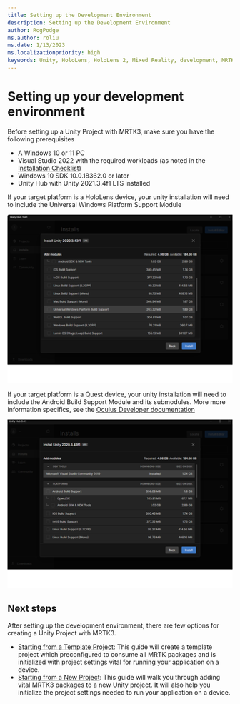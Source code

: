 ```yaml
---
title: Setting up the Development Environment
description: Setting up the Development Environment
author: RogPodge
ms.author: roliu
ms.date: 1/13/2023
ms.localizationpriority: high
keywords: Unity, HoloLens, HoloLens 2, Mixed Reality, development, MRTK3, initial setup, setup, Mixed Reality Toolkit, MRTK, Quest, Oculus, Meta
---
```


# Setting up your development environment

Before setting up a Unity Project with MRTK3, make sure you have the following prerequisites

- A Windows 10 or 11 PC
- Visual Studio 2022 with the required workloads (as noted in the [Installation Checklist](/windows/mixed-reality/develop/install-the-tools?tabs=unity))
- Windows 10 SDK 10.0.18362.0 or later
- Unity Hub with Unity 2021.3.4f1 LTS installed

If your target platform is a HoloLens device, your unity installation will need to include the Universal Windows Platform Support Module

![UWP Module Installation](../../images/setting-up/MRTK-Development-Setup-UWPModule.png)

If your target platform is a Quest device, your unity installation will need to include the Android Build Support Module and its submodules. More more information specifics, see the [Oculus Developer documentation](https://developer.oculus.com/documentation/unity/book-unity-gsg/#install-unity-editor)

![Android Module Installation](../../images/setting-up/MRTK-Development-Setup-AndroidModule.png)

## Next steps

After setting up the development environment, there are few options for creating a Unity Project with MRTK3.

- [Starting from a Template Project](setup-template.md): This guide will create a template project which preconfigured to consume all MRTK packages and is initialized with project settings vital for running your application on a device.
- [Starting from a New Project](setup-new-project.md): This guide will walk you through adding vital MRTK3 packages to a new Unity project. It will also help you initialize the project settings needed to run your application on a device.